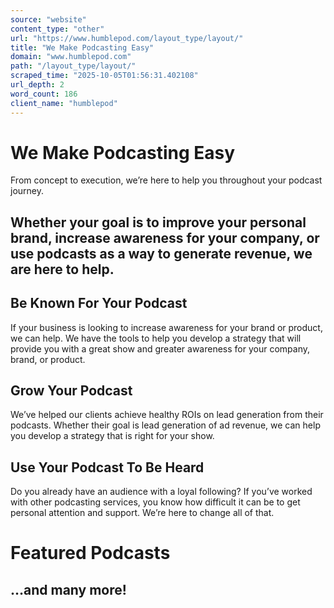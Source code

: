 ```yaml
---
source: "website"
content_type: "other"
url: "https://www.humblepod.com/layout_type/layout/"
title: "We Make Podcasting Easy"
domain: "www.humblepod.com"
path: "/layout_type/layout/"
scraped_time: "2025-10-05T01:56:31.402108"
url_depth: 2
word_count: 186
client_name: "humblepod"
---
```


# We Make Podcasting Easy

From concept to execution, we’re here to help you throughout your podcast journey.

## Whether your goal is to improve your personal brand, increase awareness for your company, or use podcasts as a way to generate revenue, we are here to help.

## Be Known For Your Podcast

If your business is looking to increase awareness for your brand or product, we can help. We have the tools to help you develop a strategy that will provide you with a great show and greater awareness for your company, brand, or product.

## Grow Your Podcast

We’ve helped our clients achieve healthy ROIs on lead generation from their podcasts. Whether their goal is lead generation of ad revenue, we can help you develop a strategy that is right for your show.

## Use Your Podcast To Be Heard

Do you already have an audience with a loyal following? If you’ve worked with other podcasting services, you know how difficult it can be to get personal attention and support. We’re here to change all of that.

# Featured Podcasts

## …and many more!